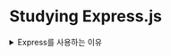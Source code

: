 # Studying Express.js

<details>
<summary>Express를 사용하는 이유</summary>

### Express.js란?
- Express는 웹 및 모바일 애플리케이션 구축을 위한 광범위한 기능을 제공하는 Node.js 웹 애플리케이션 프레임워크이다.
- 단일 페이지, 다중 페이지 및 하이브리드 웹 애플리케이션을 빌드하는 데 사용된다.
- 서버와 경로를 관리하는 데 도움이 되는 Node.js 상단에 구축된 레이어이다.
- Node.js의 API를 단순화하고 유용한 기능들은 더 추가 시켜 Node.js를 더 편리하고 유용하게 사용할 수 있게 해주는 프레임워크이다.

### Express.js를 사용하는 이유
- Node.js의 API를 쉽게 사용할 수 있게 해준다.(Expresssjs를 사용하는 법을 쉽게 배울 수 있다.)
- 굉장히 많은 사람들이 사용하고 있다.
- ExpressJS를 기반으로 하는 다른 프레임워크들도 만들어지고 있기 때문에, 이 프레임워크 하나만 배우면 다른 Node.js 프레임 워크도 빠르게 배울 수 있다.

![Alt text](readme_img/image.png)

</details>